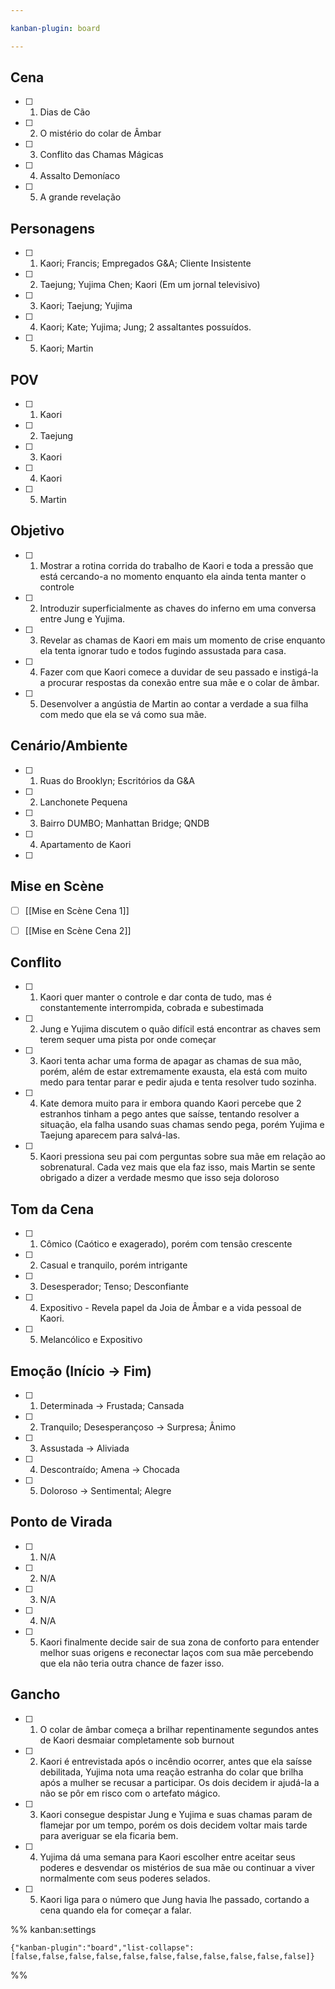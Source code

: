 ```yaml
---

kanban-plugin: board

---
```


## Cena

- [ ] 1. Dias de Cão
- [ ] 2.  O mistério do colar de Âmbar
- [ ] 3.  Conflito das Chamas Mágicas
- [ ] 4. Assalto Demoníaco
- [ ] 5. A grande revelação


## Personagens

- [ ] 1. Kaori; Francis; Empregados G&A; Cliente Insistente
- [ ] 2. Taejung; Yujima Chen; Kaori (Em um jornal televisivo)
- [ ] 3. Kaori; Taejung; Yujima
- [ ] 4. Kaori; Kate; Yujima; Jung; 2 assaltantes possuídos.
- [ ] 5. Kaori; Martin


## POV

- [ ] 1. Kaori
- [ ] 2. Taejung
- [ ] 3. Kaori
- [ ] 4. Kaori
- [ ] 5. Martin


## Objetivo

- [ ] 1. Mostrar a rotina corrida do trabalho de Kaori e toda a pressão que está cercando-a no momento enquanto ela ainda tenta manter o controle
- [ ] 2. Introduzir superficialmente as chaves do inferno em uma conversa entre Jung e Yujima.
- [ ] 3. Revelar as chamas de Kaori em mais um momento de crise enquanto ela tenta ignorar tudo e todos fugindo assustada para casa.
- [ ] 4. Fazer com que Kaori comece a duvidar de seu passado e instigá-la a procurar respostas da conexão entre sua mãe e o colar de âmbar.
- [ ] 5. Desenvolver a angústia de Martin ao contar a verdade a sua filha com medo que ela se vá como sua mãe.


## Cenário/Ambiente

- [ ] 1. Ruas do Brooklyn; Escritórios da G&A
- [ ] 2. Lanchonete Pequena
- [ ] 3. Bairro DUMBO; Manhattan Bridge; QNDB
- [ ] 4. Apartamento de Kaori
- [ ] 


## Mise en Scène

- [ ] [[Mise en Scène Cena 1]]
- [ ] [[Mise en Scène Cena 2]]


## Conflito

- [ ] 1. Kaori quer manter o controle e dar conta de tudo, mas é constantemente interrompida, cobrada e subestimada
- [ ] 2. Jung e Yujima discutem o quão difícil está encontrar as chaves sem terem sequer uma pista por onde começar
- [ ] 3. Kaori tenta achar uma forma de apagar as chamas de sua mão, porém, além de estar extremamente exausta, ela está com muito medo para tentar parar e pedir ajuda e tenta resolver tudo sozinha.
- [ ] 4. Kate demora muito para ir embora quando Kaori percebe que 2 estranhos tinham a pego antes que saísse, tentando resolver a situação, ela falha usando suas chamas sendo pega, porém Yujima e Taejung aparecem para salvá-las.
- [ ] 5. Kaori pressiona seu pai com perguntas sobre sua mãe em relação ao sobrenatural. Cada vez mais que ela faz isso, mais Martin se sente obrigado a dizer a verdade mesmo que isso seja doloroso


## Tom da Cena

- [ ] 1. Cômico (Caótico e exagerado), porém com tensão crescente
- [ ] 2. Casual e tranquilo, porém intrigante
- [ ] 3. Desesperador; Tenso; Desconfiante
- [ ] 4. Expositivo - Revela papel da Joia de Âmbar e a vida pessoal de Kaori.
- [ ] 5. Melancólico e Expositivo


## Emoção (Início -> Fim)

- [ ] 1. Determinada -> Frustada; Cansada
- [ ] 2. Tranquilo; Desesperançoso -> Surpresa; Ânimo
- [ ] 3. Assustada -> Aliviada
- [ ] 4. Descontraído; Amena -> Chocada
- [ ] 5. Doloroso -> Sentimental; Alegre


## Ponto de Virada

- [ ] 1. N/A
- [ ] 2. N/A
- [ ] 3. N/A
- [ ] 4. N/A
- [ ] 5. Kaori finalmente decide sair de sua zona de conforto para entender melhor suas origens e reconectar laços com sua mãe percebendo que ela não teria outra chance de fazer isso.


## Gancho

- [ ] 1. O colar de âmbar começa a brilhar repentinamente segundos antes de Kaori desmaiar completamente sob burnout
- [ ] 2. Kaori é entrevistada após o incêndio ocorrer, antes que ela saísse debilitada, Yujima nota uma reação estranha do colar que brilha após a mulher se recusar a participar. Os dois decidem ir ajudá-la a não se pôr em risco com o artefato mágico.
- [ ] 3. Kaori consegue despistar Jung e Yujima e suas chamas param de flamejar por um tempo, porém os dois decidem voltar mais tarde para averiguar se ela ficaria bem.
- [ ] 4. Yujima dá uma semana para Kaori escolher entre aceitar seus poderes e desvendar os mistérios de sua mãe ou continuar a viver normalmente com seus poderes selados.
- [ ] 5. Kaori liga para o número que Jung havia lhe passado, cortando a cena quando ela for começar a falar.




%% kanban:settings
```
{"kanban-plugin":"board","list-collapse":[false,false,false,false,false,false,false,false,false,false,false]}
```
%%